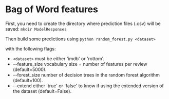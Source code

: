 # Bag of Word features

First, you need to create the directory where prediction files (.csv) will be saved:
`mkdir ModelResponses`

Then build some predictions using `python random_forest.py <dataset>`

with the following flags:

- `<dataset>`  must be either 'imdb' or 'rottom'.
- --feature_size  vocabulary size = number of features per review (default=5000).
- --forest_size  number of decision trees in the random forest algorithm (default=100).
- --extend  either 'true' or 'false' to know if using the extended version of the dataset (default=False).


